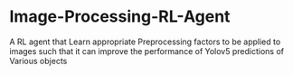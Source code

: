 # Image-Processing-RL-Agent
A RL agent that Learn appropriate Preprocessing factors to be applied to images such that it can improve the performance of Yolov5 predictions of Various objects 
